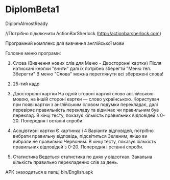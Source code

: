 DiplomBeta1
===========

DiplomAlmostReady

//Потрібно підключити ActionBarSherlock (http://actionbarsherlock.com) 

Програмний комплекс для вивчення англійської мови


Головне меню програми: 

1) Слова (Вивчення нових слів для Меню - Двосторонні картки)
  Після натискані кнопки "вчити" далі їх потрібно зберегти "Меню тел. Зберегти" 
  В меню "Слова" можна переглянути всі збережені слова!

2) 25-тий кадр

3) Двосторонні картки
  На одній стороні картки слово англійською мовою, на іншій стороні картки — слово українською. 
  Користувач при появі картки з англійським словом подумки перекладає, далі перевіряє правильність 
  перекладу та відмічає чи правильним був переклад. В кінці тесту, показує кількість правильних відповідей з 0-20.
  Попередня і останні спроби. 

4) Асоцівтивні картки
  Є картинка і 4 Варіанти відповідей, потрібно вибрати правильну відповідь, підсвітиться Зеленим, якщо ви вибрали не правильно Червоним. В кінці тесту, показує кількість правильних відповідей з 0-20. Попередня і останні спроби. 
  
5) Статистика 
  Ведеться статистика по днях у відсотках. Закальна кількість правильно перекладених слів за день.
  
  
  APK знаходиться в папці bin/English.apk
